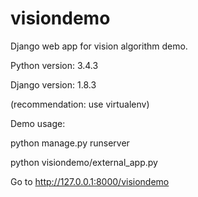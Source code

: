 # visiondemo
Django web app for vision algorithm demo.

Python version: 3.4.3

Django version: 1.8.3

(recommendation: use virtualenv)



Demo usage:

python manage.py runserver

python visiondemo/external_app.py

Go to http://127.0.0.1:8000/visiondemo
